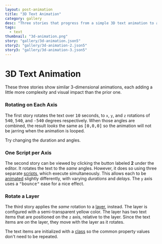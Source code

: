```yaml
---
layout: post-animation
title: "3D Text Animation"
category: gallery
desc: "Three stories that progress from a simple 3D text animation to a similar but more advanced one."
tags: 
  - text
thumbnail: "3d-animation.png"
story: "gallery/3d-animation.json5"
story2: "gallery/3d-animation-2.json5"
story3: "gallery/3d-animation-3.json5"
---
```

# 3D Text Animation

These three stories show similar 3-dimensional animations, each adding a little more complexity and visual impact than the prior one.


### Rotating on Each Axis 

The first story rotates the text over <samp class="number">10</samp> seconds, to <code>x</code>, <code>y</code>, and <code>z</code> rotations of <samp class="number">540</samp>, <samp class="number">540</samp>, and <samp class="number">-540</samp> degrees respectively.  When those angles are combined, the result _looks_ the same as <samp class="number">[0,0,0]</samp> so the animation will not be jarring when the animation is looped.

Try changing the duration and angles.


### One Script per Axis

The second story can be viewed by clicking the button labeled __2__ under the editor. It rotates the text to the _same_ angles.  However, it does so using three separate [scripts](/concepts/#scripts), which execute simultaneously. This allows each to be [animated](/properties/#animation) slightly differently, with varying _durations_ and _delays_.  The <code>y</code> axis uses a <samp class="string">"bounce"</samp> ease for a nice effect.


### Rotate a Layer

The third story applies the _same_ rotation to a [layer](/models/#&middot;-layer-item), instead.  The layer is configured with a semi-transparent yellow color.  The layer has two text items that are positioned on the <code>z</code> axis, relative to the layer.  Since the text items are _on_ the layer, they move with the layer as it rotates.

The text items are initialized with a [class](/properties/#class) so the common property values don't need to be repeated.
